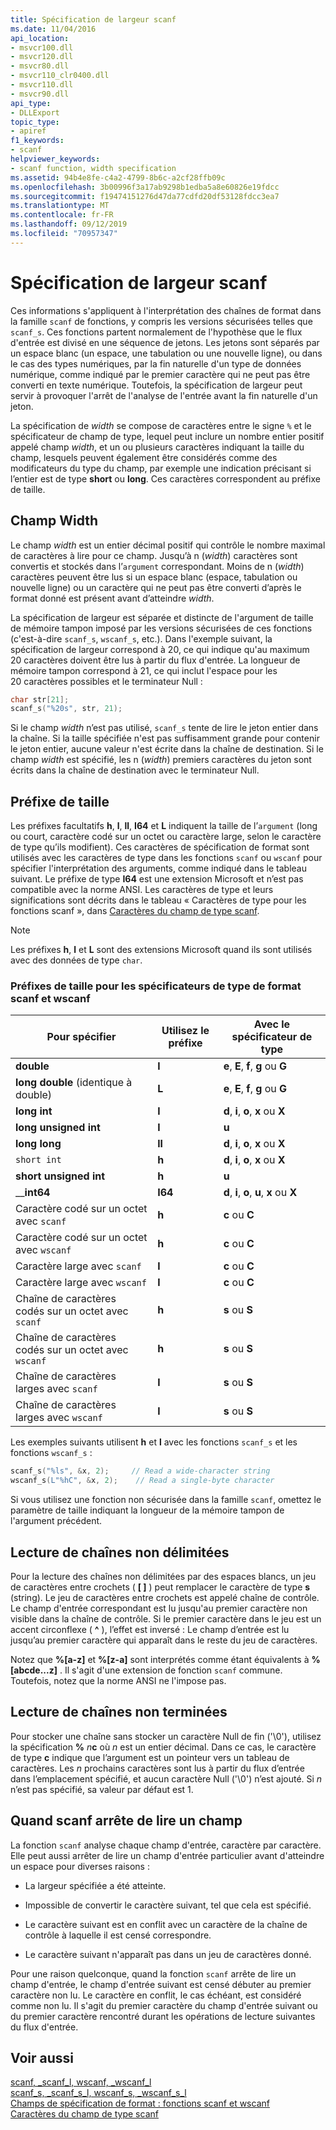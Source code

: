 ```yaml
---
title: Spécification de largeur scanf
ms.date: 11/04/2016
api_location:
- msvcr100.dll
- msvcr120.dll
- msvcr80.dll
- msvcr110_clr0400.dll
- msvcr110.dll
- msvcr90.dll
api_type:
- DLLExport
topic_type:
- apiref
f1_keywords:
- scanf
helpviewer_keywords:
- scanf function, width specification
ms.assetid: 94b4e8fe-c4a2-4799-8b6c-a2cf28ffb09c
ms.openlocfilehash: 3b00996f3a17ab9298b1edba5a8e60826e19fdcc
ms.sourcegitcommit: f19474151276d47da77cdfd20df53128fdcc3ea7
ms.translationtype: MT
ms.contentlocale: fr-FR
ms.lasthandoff: 09/12/2019
ms.locfileid: "70957347"
---
```

# <a name="scanf-width-specification"></a>Spécification de largeur scanf

Ces informations s'appliquent à l'interprétation des chaînes de format dans la famille `scanf` de fonctions, y compris les versions sécurisées telles que `scanf_s`. Ces fonctions partent normalement de l'hypothèse que le flux d'entrée est divisé en une séquence de jetons. Les jetons sont séparés par un espace blanc (un espace, une tabulation ou une nouvelle ligne), ou dans le cas des types numériques, par la fin naturelle d'un type de données numérique, comme indiqué par le premier caractère qui ne peut pas être converti en texte numérique. Toutefois, la spécification de largeur peut servir à provoquer l'arrêt de l'analyse de l'entrée avant la fin naturelle d'un jeton.

La spécification de *width* se compose de caractères entre le signe `%` et le spécificateur de champ de type, lequel peut inclure un nombre entier positif appelé champ *width*, et un ou plusieurs caractères indiquant la taille du champ, lesquels peuvent également être considérés comme des modificateurs du type du champ, par exemple une indication précisant si l’entier est de type **short** ou **long**. Ces caractères correspondent au préfixe de taille.

## <a name="the-width-field"></a>Champ Width

Le champ *width* est un entier décimal positif qui contrôle le nombre maximal de caractères à lire pour ce champ. Jusqu’à n (*width*) caractères sont convertis et stockés dans l’`argument` correspondant. Moins de n (*width*) caractères peuvent être lus si un espace blanc (espace, tabulation ou nouvelle ligne) ou un caractère qui ne peut pas être converti d’après le format donné est présent avant d’atteindre *width*.

La spécification de largeur est séparée et distincte de l'argument de taille de mémoire tampon imposé par les versions sécurisées de ces fonctions (c'est-à-dire `scanf_s`, `wscanf_s`, etc.). Dans l'exemple suivant, la spécification de largeur correspond à 20, ce qui indique qu'au maximum 20 caractères doivent être lus à partir du flux d'entrée. La longueur de mémoire tampon correspond à 21, ce qui inclut l'espace pour les 20 caractères possibles et le terminateur Null :

```C
char str[21];
scanf_s("%20s", str, 21);
```

Si le champ *width* n’est pas utilisé, `scanf_s` tente de lire le jeton entier dans la chaîne. Si la taille spécifiée n'est pas suffisamment grande pour contenir le jeton entier, aucune valeur n'est écrite dans la chaîne de destination. Si le champ *width* est spécifié, les n (*width*) premiers caractères du jeton sont écrits dans la chaîne de destination avec le terminateur Null.

## <a name="the-size-prefix"></a>Préfixe de taille

Les préfixes facultatifs **h**, **l**, **ll**, **I64** et **L** indiquent la taille de l’`argument` (long ou court, caractère codé sur un octet ou caractère large, selon le caractère de type qu’ils modifient). Ces caractères de spécification de format sont utilisés avec les caractères de type dans les fonctions `scanf` ou `wscanf` pour spécifier l'interprétation des arguments, comme indiqué dans le tableau suivant. Le préfixe de type **I64** est une extension Microsoft et n’est pas compatible avec la norme ANSI. Les caractères de type et leurs significations sont décrits dans le tableau « Caractères de type pour les fonctions scanf », dans [Caractères du champ de type scanf](../c-runtime-library/scanf-type-field-characters.md).

> [!NOTE]
> Les préfixes **h**, **l** et **L** sont des extensions Microsoft quand ils sont utilisés avec des données de type `char`.

### <a name="size-prefixes-for-scanf-and-wscanf-format-type-specifiers"></a>Préfixes de taille pour les spécificateurs de type de format scanf et wscanf

|Pour spécifier|Utilisez le préfixe|Avec le spécificateur de type|
|----------------|----------------|-------------------------|
|**double**|**l**|**e**, **E**, **f**, **g** ou **G**|
|**long double** (identique à double)|**L**|**e**, **E**, **f**, **g** ou **G**|
|**long int**|**l**|**d**, **i**, **o**, **x** ou **X**|
|**long unsigned int**|**l**|**u**|
|**long long**|**ll**|**d**, **i**, **o**, **x** ou **X**|
|`short int`|**h**|**d**, **i**, **o**, **x** ou **X**|
|**short unsigned int**|**h**|**u**|
|__**int64**|**I64**|**d**, **i**, **o**, **u**, **x** ou **X**|
|Caractère codé sur un octet avec `scanf`|**h**|**c** ou **C**|
|Caractère codé sur un octet avec `wscanf`|**h**|**c** ou **C**|
|Caractère large avec `scanf`|**l**|**c** ou **C**|
|Caractère large avec `wscanf`|**l**|**c** ou **C**|
|Chaîne de caractères codés sur un octet avec `scanf`|**h**|**s** ou **S**|
|Chaîne de caractères codés sur un octet avec `wscanf`|**h**|**s** ou **S**|
|Chaîne de caractères larges avec `scanf`|**l**|**s** ou **S**|
|Chaîne de caractères larges avec `wscanf`|**l**|**s** ou **S**|

Les exemples suivants utilisent **h** et **l** avec les fonctions `scanf_s` et les fonctions `wscanf_s` :

```C
scanf_s("%ls", &x, 2);     // Read a wide-character string
wscanf_s(L"%hC", &x, 2);    // Read a single-byte character
```

Si vous utilisez une fonction non sécurisée dans la famille `scanf`, omettez le paramètre de taille indiquant la longueur de la mémoire tampon de l'argument précédent.

## <a name="reading-undelimited-strings"></a>Lecture de chaînes non délimitées

Pour la lecture des chaînes non délimitées par des espaces blancs, un jeu de caractères entre crochets ( **[ ]** ) peut remplacer le caractère de type **s** (string). Le jeu de caractères entre crochets est appelé chaîne de contrôle. Le champ d'entrée correspondant est lu jusqu'au premier caractère non visible dans la chaîne de contrôle. Si le premier caractère dans le jeu est un accent circonflexe ( **^** ), l’effet est inversé : Le champ d’entrée est lu jusqu’au premier caractère qui apparaît dans le reste du jeu de caractères.

Notez que **%[a-z]** et **%[z-a]** sont interprétés comme étant équivalents à **%[abcde...z]** . Il s'agit d'une extension de fonction `scanf` commune. Toutefois, notez que la norme ANSI ne l'impose pas.

## <a name="reading-unterminated-strings"></a>Lecture de chaînes non terminées

Pour stocker une chaîne sans stocker un caractère Null de fin ('\0'), utilisez la spécification **%** <em>n</em>**c** où *n* est un entier décimal. Dans ce cas, le caractère de type **c** indique que l’argument est un pointeur vers un tableau de caractères. Les *n* prochains caractères sont lus à partir du flux d’entrée dans l’emplacement spécifié, et aucun caractère Null ('\0') n’est ajouté. Si *n* n’est pas spécifié, sa valeur par défaut est 1.

## <a name="when-scanf-stops-reading-a-field"></a>Quand scanf arrête de lire un champ

La fonction `scanf` analyse chaque champ d'entrée, caractère par caractère. Elle peut aussi arrêter de lire un champ d'entrée particulier avant d'atteindre un espace pour diverses raisons :

- La largeur spécifiée a été atteinte.

- Impossible de convertir le caractère suivant, tel que cela est spécifié.

- Le caractère suivant est en conflit avec un caractère de la chaîne de contrôle à laquelle il est censé correspondre.

- Le caractère suivant n'apparaît pas dans un jeu de caractères donné.

Pour une raison quelconque, quand la fonction `scanf` arrête de lire un champ d'entrée, le champ d'entrée suivant est censé débuter au premier caractère non lu. Le caractère en conflit, le cas échéant, est considéré comme non lu. Il s'agit du premier caractère du champ d'entrée suivant ou du premier caractère rencontré durant les opérations de lecture suivantes du flux d'entrée.

## <a name="see-also"></a>Voir aussi

[scanf, _scanf_l, wscanf, _wscanf_l](../c-runtime-library/reference/scanf-scanf-l-wscanf-wscanf-l.md)<br/>
[scanf_s, _scanf_s_l, wscanf_s, _wscanf_s_l](../c-runtime-library/reference/scanf-s-scanf-s-l-wscanf-s-wscanf-s-l.md)<br/>
[Champs de spécification de format : fonctions scanf et wscanf](../c-runtime-library/format-specification-fields-scanf-and-wscanf-functions.md)<br/>
[Caractères du champ de type scanf](../c-runtime-library/scanf-type-field-characters.md)<br/>
